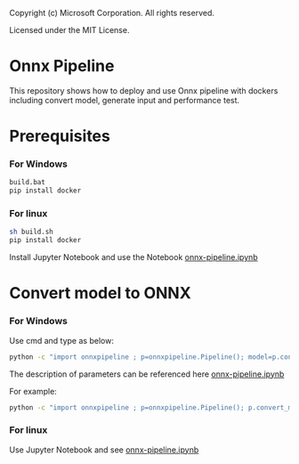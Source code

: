 Copyright (c) Microsoft Corporation. All rights reserved.

Licensed under the MIT License.


# Onnx Pipeline

This repository shows how to deploy and use Onnx pipeline with dockers including convert model, generate input and performance test.

# Prerequisites
### For Windows
```bash
build.bat
pip install docker
```

### For linux
```bash
sh build.sh
pip install docker
```
Install Jupyter Notebook and use the Notebook [onnx-pipeline.ipynb](https://github.com/liuziyue/onnx-pipeline/blob/master/notebook/onnx-pipeline.ipynb)
# Convert model to ONNX

### For Windows
Use cmd and type as below:
```bash
python -c "import onnxpipeline ; p=onnxpipeline.Pipeline(); model=p.convert_model(model_type='[model_type]', model='[model_path]', [other_parameters]='[parameter_values]')"
```

The description of parameters can be referenced here [onnx-pipeline.ipynb](https://github.com/liuziyue/onnx-pipeline/blob/master/notebook/onnx-pipeline.ipynb)

For example:
```bash
python -c "import onnxpipeline ; p=onnxpipeline.Pipeline(); p.convert_model(model_type='pytorch', model='saved_model.pb',model_input_shapes='(1,3,224,224)')"
```
### For linux
Use Jupyter Notebook and see [onnx-pipeline.ipynb](https://github.com/liuziyue/onnx-pipeline/blob/master/notebook/onnx-pipeline.ipynb)
